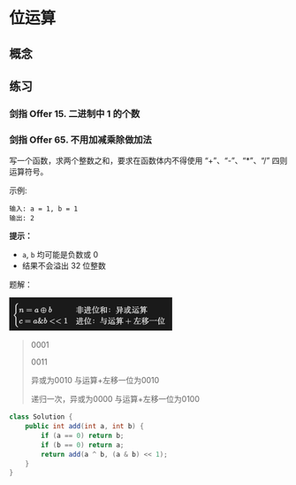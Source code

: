 # 位运算

## 概念

## 练习

### 剑指 Offer 15. 二进制中 1 的个数

### 剑指 Offer 65. 不用加减乘除做加法

写一个函数，求两个整数之和，要求在函数体内不得使用 “+”、“-”、“*”、“/” 四则运算符号。

示例:

```
输入: a = 1, b = 1
输出: 2
```

**提示：**

- `a`, `b` 均可能是负数或 0
- 结果不会溢出 32 位整数

题解：

![image-20210721193406071](imgaes/image-20210721193406071.png)

>0001
>
>0011
>
>异或为0010  与运算+左移一位为0010
>
>递归一次，异或为0000  与运算+左移一位为0100

```java
class Solution {
    public int add(int a, int b) {
        if (a == 0) return b;
        if (b == 0) return a;
        return add(a ^ b, (a & b) << 1);
    }
}
```

